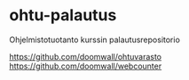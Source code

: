 # ohtu-palautus
Ohjelmistotuotanto kurssin palautusrepositorio

<a href="https://github.com/doomwall/ohtuvarasto">https://github.com/doomwall/ohtuvarasto</a>
<a href="[https://github.com/doomwall/ohtuvarasto](https://github.com/doomwall/webcounter)">https://github.com/doomwall/webcounter</a>
